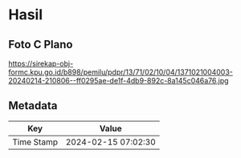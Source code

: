 # Hasil

## Foto C Plano

https://sirekap-obj-formc.kpu.go.id/b898/pemilu/pdpr/13/71/02/10/04/1371021004003-20240214-210806--ff0295ae-de1f-4db9-892c-8a145c046a76.jpg


## Metadata

| Key        | Value               |
| ---------- | ------------------- |
| Time Stamp | 2024-02-15 07:02:30 |



